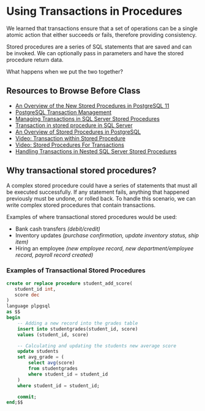 # Using Transactions in Procedures

We learned that transactions ensure that a set of operations can be a single atomic action that either succeeds or fails, therefore providing consistency.

Stored procedures are a series of SQL statements that are saved and can be invoked. We can optionally pass in parameters and have the stored procedure return data.

What happens when we put the two together?

## Resources to Browse Before Class

- [An Overview of the New Stored Procedures in PostgreSQL 11](https://severalnines.com/database-blog/overview-new-stored-procedures-postgresql-11#:~:text=Traditionally%2C%20PostgreSQL%20has%20provided%20all,or%20open%20a%20new%20one.)
- [PostgreSQL Transaction Management](https://www.postgresql.org/docs/11/plpgsql-transactions.html)
- [Managing Transactions in SQL Server Stored Procedures](https://www.4guysfromrolla.com/webtech/080305-1.shtml)
- [Transaction in stored procedure in SQL Server](http://techfunda.com/howto/192/transaction-in-stored-procedure)
- [An Overview of Stored Procedures in PostgreSQL](https://severalnines.com/database-blog/overview-new-stored-procedures-postgresql-11#:~:text=Traditionally%2C%20PostgreSQL%20has%20provided%20all,or%20open%20a%20new%20one.)
- [Video: Transaction within Stored Procedure](https://www.youtube.com/watch?v=KGpWMyb4ODA)
- [Video: Stored Procedures For Transactions](https://www.youtube.com/watch?v=njnbdnEnmlc)
- [Handling Transactions in Nested SQL Server Stored Procedures](https://www.mssqltips.com/sqlservertip/4897/handling-transactions-in-nested-sql-server-stored-procedures/)

## Why transactional stored procedures?

A complex stored procedure could have a series of statements that must all be executed successfully. If any statement fails, anything that happened previously must be undone, or rolled back. To handle this scenario, we can write complex stored procedures that contain transactions.

Examples of where transactional stored procedures would be used:

* Bank cash transfers _(debit/credit)_
* Inventory updates _(purchase confirmation, update inventory status, ship item)_
* Hiring an employee _(new employee record, new department/employee record, payroll record created)_

### Examples of Transactional Stored Procedures 

```sql
create or replace procedure student_add_score(
   student_id int,
   score dec
)
language plpgsql    
as $$
begin
    -- Adding a new record into the grades table 
    insert into studentgrades(student_id, score) 
    values (student_id, score)

    -- Calculating and updating the students new average score
    update students 
    set avg_grade = (
        select avg(score) 
        from studentgrades
        where student_id = student_id
    ) 
    where student_id = student_id;

    commit;
end;$$
```
